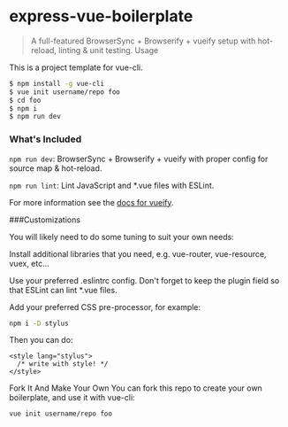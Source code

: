 # express-vue-boilerplate

> A full-featured BrowserSync + Browserify + vueify setup with hot-reload, linting & unit testing.
Usage

This is a project template for vue-cli.

```bash
$ npm install -g vue-cli
$ vue init username/repo foo
$ cd foo
$ npm i
$ npm run dev
```

### What's Included

`npm run dev`: BrowserSync + Browserify + vueify with proper config for source map & hot-reload.

`npm run lint`: Lint JavaScript and *.vue files with ESLint.

For more information see the [docs for vueify](https://github.com/vuejs/vueify).

###Customizations

You will likely need to do some tuning to suit your own needs:

Install additional libraries that you need, e.g. vue-router, vue-resource, vuex, etc...

Use your preferred .eslintrc config. Don't forget to keep the plugin field so that ESLint can lint *.vue files.

Add your preferred CSS pre-processor, for example:

```bash
npm i -D stylus
```

Then you can do:

```vue
<style lang="stylus">
  /* write with style! */
</style>
```

Fork It And Make Your Own
You can fork this repo to create your own boilerplate, and use it with vue-cli:

```bash
vue init username/repo foo
```